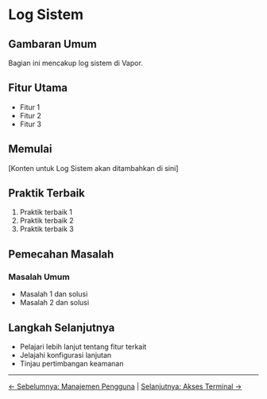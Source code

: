 # Log Sistem

## Gambaran Umum

Bagian ini mencakup log sistem di Vapor.

## Fitur Utama

- Fitur 1
- Fitur 2
- Fitur 3

## Memulai

[Konten untuk Log Sistem akan ditambahkan di sini]

## Praktik Terbaik

1. Praktik terbaik 1
2. Praktik terbaik 2
3. Praktik terbaik 3

## Pemecahan Masalah

### Masalah Umum

- Masalah 1 dan solusi
- Masalah 2 dan solusi

## Langkah Selanjutnya

- Pelajari lebih lanjut tentang fitur terkait
- Jelajahi konfigurasi lanjutan
- Tinjau pertimbangan keamanan

---

[← Sebelumnya: Manajemen Pengguna](10-user-management.md) | [Selanjutnya: Akses Terminal →](12-terminal-access.md)
